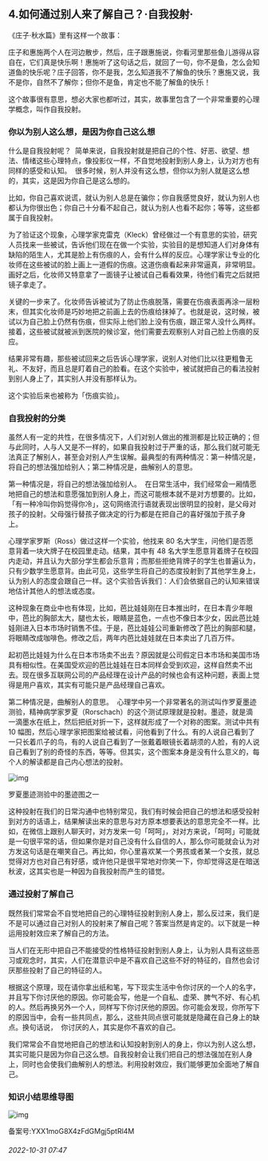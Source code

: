 ## 4.如何通过别人来了解自己？·自我投射·
《庄子·秋水篇》里有这样一个故事： 


庄子和惠施两个人在河边散步，然后，庄子跟惠施说，你看河里那些鱼儿游得从容自在，它们真是快乐啊！惠施听了这句话之后，就回了一句，你不是鱼，怎么会知道鱼的快乐呢？庄子回答，你不是我，怎么知道我不了解鱼的快乐？惠施又说，我不是你，自然不了解你；但你不是鱼，肯定也不能了解鱼的快乐！ 


这个故事很有意思，想必大家也都听过，其实，故事里包含了一个非常重要的心理学概念，叫作自我投射。 


### 你以为别人这么想，是因为你自己这么想


什么是自我投射呢？  简单来说，自我投射就是把自己的个性、好恶、欲望、想法、情绪这些心理特点，像投影仪一样，不自觉地投射到别人身上，认为对方也有同样的感受和认知。  很多时候，别人并没有这么想，但你以为别人就是这么想的，其实，这是因为你自己是这么想的。 


比如，你自己喜欢说谎，就认为别人总是在骗你；你自我感觉良好，就认为别人也都认为你很出色；你自己十分看不起自己，就认为别人也看不起你；等等，这些都属于自我投射。 


为了验证这个现象，心理学家克雷克（Kleck）曾经做过一个有意思的实验，研究人员找来一些被试，告诉他们现在在做一个实验，实验目的是想知道人们对身体有缺陷的陌生人，尤其是脸上有伤痕的人，会有什么样的反应。心理学家让专业的化妆师在这些被试的脸上画上一道假的伤痕。这道伤痕看起来非常逼真，非常明显。画好之后，化妆师又特意拿了一面镜子让被试自己看看效果，待他们看完之后就把镜子拿走了。 


关键的一步来了。化妆师告诉被试为了防止伤痕脱落，需要在伤痕表面再涂一层粉末，但其实化妆师是巧妙地把之前画上去的伤痕给抹掉了。也就是说，这时候，被试以为自己脸上仍然有伤痕，但实际上他们脸上没有伤痕，跟正常人没什么两样。接着，这些被试就被派到医院的候诊室，他们需要去观察别人对自己脸上伤痕的反应。 


结果非常有趣，那些被试回来之后告诉心理学家，说别人对他们比以往更粗鲁无礼、不友好，而且总是盯着自己的脸看。在这个实验中，被试就把自己的看法投射到别人身上了，其实别人并没有那样认为。 


这个实验后来也被称为「伤痕实验」。 


### 自我投射的分类


虽然人有一定的共性，在很多情况下，人们对别人做出的推测都是比较正确的；但与此同时，人与人又是不一样的，如果自我投射过于严重的话，那么我们就可能无法真正了解别人，甚至会对别人产生误解。最典型的有两种情况：第一种情况是，将自己的想法强加给别人；第二种情况是，曲解别人的意思。 


第一种情况是，将自己的想法强加给别人。  在日常生活中，我们经常会一厢情愿地把自己的想法和意愿强加到别人身上，而这可能根本就不是对方想要的。比如，「有一种冷叫你妈觉得你冷」，这句网络流行语就表现出很明显的投射，是父母对孩子的投射。父母强行替孩子做决定的行为都是在把自己的喜好强加于孩子身上。 


心理学家罗斯（Ross）做过这样一个实验，他找来 80 名大学生，问他们是否愿意背着一块大牌子在校园里走动。结果，其中有 48 名大学生愿意背着牌子在校园内走动，并且认为大部分学生都会乐意背；而那些拒绝背牌子的学生也普遍认为，只有少数学生愿意背。由此可见，这些学生将自己的态度投射到了其他学生身上，认为别人的态度会跟自己一样。这个实验告诉我们：人们会依据自己的认知来错误地估计其他人的想法或态度。 


这种现象在商业中也有体现，比如，芭比娃娃刚在日本推出时，在日本青少年眼中，芭比的胸部太大，腿也太长，眼睛是蓝色，一点也不像日本少女，因此芭比娃娃刚进入日本市场时销售不佳。于是，芭比娃娃公司重新修改了芭比的胸部和腿，将眼睛改成咖啡色。修改之后，两年内芭比娃娃就在日本卖出了几百万件。 


起初芭比娃娃为什么在日本市场卖不出去？原因就是公司假定日本市场和美国市场具有相似性。在美国受欢迎的芭比娃娃在日本同样会受到欢迎，这样自然卖不出去。现在很多互联网公司的产品经理在设计产品的时候也会有这种问题，表面上觉得是用户喜欢，其实有可能只是产品经理自己喜欢。 


第二种情况是，曲解别人的意思。  心理学中另一个非常著名的测试叫作罗夏墨迹测验，精神病学家罗夏（Rorschach）的这个测试原理就是投射。墨迹，就是滴一滴墨水在纸上，然后把纸对折一下，这样就形成了一个对称的图案。测试中共有 10 幅图，然后心理学家把图案给被试看，问他看到了什么。有的人说自己看到了一只长着爪子的鸟，有的人说自己看到了一张戴着眼镜长着胡须的人脸，有的人说自己看到了别的奇怪的东西，等等。但其实，这个图案本身是没有什么意义的，每个人的解读都是自己内心想法的投射。 


  



![img](https://pic1.zhimg.com/v2-019717202b304267502e6880f7ae6db3.webp)

罗夏墨迹测验中的墨迹图之一    




这种投射在我们的日常沟通中也特别常见，我们有时候会把自己的想法和感受投射到对方的话语上，结果解读出来的意思与对方原本想要表达的意思完全不一样。比如，在微信上跟别人聊天时，对方发来一句「呵呵」，对对方来说，「呵呵」可能就是一句很平常的话，但如果你是对自己没有什么自信的人，那么你可能就会认为对方发这句话是在嘲笑自己。再比如，你心里喜欢某一个男孩或者某一个女孩，就总觉得对方也对自己有好感，或许他只是很平常地对你笑一下，你却觉得这是在暗送秋波，这其实也是一种因为自我投射而产生的错觉。 


### 通过投射了解自己


既然我们常常会不自觉地把自己的心理特征投射到别人身上，那么反过来，我们是不是可以通过自己对别人的投射来了解自己呢？答案当然是肯定的。以下就是一种运用投射效应来了解自己的方法。 


当人们在无形中把自己不能接受的性格特征投射到别人身上，认为别人具有这些恶习或观念时，其实，人们在潜意识中是不喜欢自己这些不好的特征的，自然也会讨厌那些投射了自己的特征的人。 


根据这个原理，现在请你拿出纸和笔，写下现实生活中令你讨厌的一个人的名字，并且写下你讨厌他的原因。你可能会写，他是一个自私、虚荣、脾气不好、有心机的人。然后再换另外一个人，同样写下你讨厌他的原因。你可能会发现，你所写下的原因当中，会有一些共同点，那么，这些共同点很可能就是隐藏在自己身上的缺点。换句话说，  你讨厌的人，其实是你不喜欢的自己。  


我们常常会不自觉地把自己的想法和认知投射到别人的身上，你以为别人这么想，其实可能只是因为你自己这么想。自我投射会让我们把自己的想法强加在别人身上，同时也会使我们曲解别人的想法。利用投射效应，我们能够更加全面地了解自己。 


### 知识小结思维导图


  



![img](https://pic1.zhimg.com/v2-78e63e5d72fa120e5944f8048b5e0e6d.webp)

  



备案号:YXX1moG8X4zFdGMgj5ptRl4M


###### 2022-10-31 07:47
